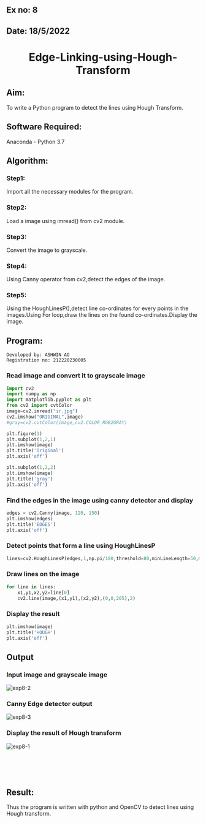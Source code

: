 ## Ex no: 8
## Date: 18/5/2022
# <p align="center">Edge-Linking-using-Hough-Transform
## Aim:
To write a Python program to detect the lines using Hough Transform.

## Software Required:
Anaconda - Python 3.7

## Algorithm:
### Step1:
Import all the necessary modules for the program.

### Step2:
Load a image using imread() from cv2 module.

### Step3:
Convert the image to grayscale.

### Step4:
Using Canny operator from cv2,detect the edges of the image.

### Step5:
Using the HoughLinesP(),detect line co-ordinates for every points in the images.Using For loop,draw the lines on the found co-ordinates.Display the image.


## Program:
```
Devoloped by: ASHWIN AO
Registration no: 212220230005
```
### Read image and convert it to grayscale image
```Python
import cv2
import numpy as np
import matplotlib.pyplot as plt
from cv2 import cvtColor
image=cv2.imread("ir.jpg")
cv2.imshow("ORIGINAL",image)
#gray=cv2.cvtColor(image,cv2.COLOR_RGB2GRAY)

plt.figure(1)
plt.subplot(1,2,1)
plt.imshow(image)
plt.title('Original')
plt.axis('off')

plt.subplot(1,2,2)
plt.imshow(image)
plt.title('gray')
plt.axis('off')

```
### Find the edges in the image using canny detector and display
```python
edges = cv2.Canny(image, 120, 150)
plt.imshow(edges)
plt.title('EDGES')
plt.axis('off')
```
### Detect points that form a line using HoughLinesP
```python
lines=cv2.HoughLinesP(edges,1,np.pi/180,threshold=80,minLineLength=50,maxLineGap=250)

```
### Draw lines on the image
```python
for line in lines:
    x1,y1,x2,y2=line[0]
    cv2.line(image,(x1,y1),(x2,y2),(0,0,205),2)
```
### Display the result
```python
plt.imshow(image)
plt.title('HOUGH')
plt.axis('off')

```
## Output

### Input image and grayscale image
![exp8-2](https://user-images.githubusercontent.com/75235601/169961805-802eeaf4-e7e5-44a5-ae2c-19e6ee1bcf88.jpg)


### Canny Edge detector output
![exp8-3](https://user-images.githubusercontent.com/75235601/169961821-8bbe170a-f0e4-4fb1-96ff-11cf7074ae48.jpg)


### Display the result of Hough transform
![exp8-1](https://user-images.githubusercontent.com/75235601/169961792-f8c59741-a82f-4a8a-9a69-393e447c1ca0.jpg)


```
    
    
    
    
```

## Result:
Thus the program is written with python and OpenCV to detect lines using Hough transform. 
